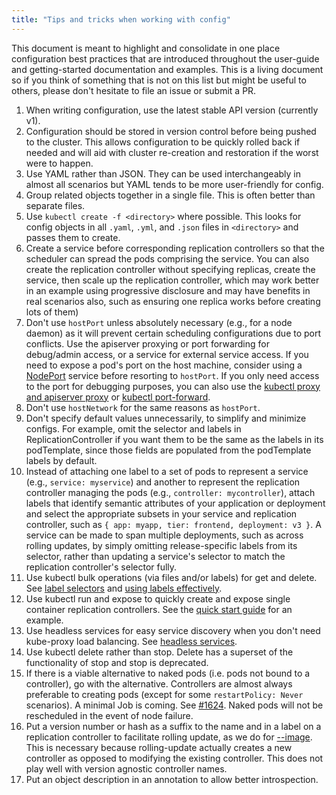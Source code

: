 ```yaml
---
title: "Tips and tricks when working with config"
---
```

This document is meant to highlight and consolidate in one place configuration best practices that are introduced throughout the user-guide and getting-started documentation and examples. This is a living document so if you think of something that is not on this list but might be useful to others, please don't hesitate to file an issue or submit a PR.

1. When writing configuration, use the latest stable API version (currently v1).
1. Configuration should be stored in version control before being pushed to the cluster. This allows configuration to be quickly rolled back if needed and will aid with cluster re-creation and restoration if the worst were to happen.
1. Use YAML rather than JSON. They can be used interchangeably in almost all scenarios but YAML tends to be more user-friendly for config.
1. Group related objects together in a single file. This is often better than separate files.
1. Use `kubectl create -f <directory>` where possible. This looks for config objects in all `.yaml`, `.yml`, and `.json` files in `<directory>` and passes them to create.
1. Create a service before corresponding replication controllers so that the scheduler can spread the pods comprising the service. You can also create the replication controller without specifying replicas, create the service, then scale up the replication controller, which may work better in an example using progressive disclosure and may have benefits in real scenarios also, such as ensuring one replica works before creating lots of them)
1. Don't use `hostPort` unless absolutely necessary (e.g., for a node daemon) as it will prevent certain scheduling configurations due to port conflicts. Use the apiserver proxying or port forwarding for debug/admin access, or a service for external service access. If you need to expose a pod's port on the host machine, consider using a [NodePort](/{{page.version}}/docs/user-guide/services/#type--loadbalancer) service before resorting to `hostPort`. If you only need access to the port for debugging purposes, you can also use the [kubectl proxy and apiserver proxy](/{{page.version}}/docs/user-guide/connecting-to-applications-proxy) or [kubectl port-forward](/{{page.version}}/docs/user-guide/connecting-to-applications-port-forward).
1. Don't use `hostNetwork` for the same reasons as `hostPort`.
1. Don't specify default values unnecessarily, to simplify and minimize configs. For example, omit the selector and labels in ReplicationController if you want them to be the same as the labels in its podTemplate, since those fields are populated from the podTemplate labels by default.
1. Instead of attaching one label to a set of pods to represent a service (e.g., `service: myservice`) and another to represent the replication controller managing the pods (e.g., `controller: mycontroller`), attach labels that identify semantic attributes of your application or deployment and select the appropriate subsets in your service and replication controller, such as `{ app: myapp, tier: frontend, deployment: v3 }`. A service can be made to span multiple deployments, such as across rolling updates, by simply omitting release-specific labels from its selector, rather than updating a service's selector to match the replication controller's selector fully.
1. Use kubectl bulk operations (via files and/or labels) for get and delete. See [label selectors](/{{page.version}}/docs/user-guide/labels/#label-selectors) and [using labels effectively](/{{page.version}}/docs/user-guide/managing-deployments/#using-labels-effectively).
1. Use kubectl run and expose to quickly create and expose single container replication controllers. See the [quick start guide](/{{page.version}}/docs/user-guide/quick-start) for an example.
1. Use headless services for easy service discovery when you don't need kube-proxy load balancing. See [headless services](/{{page.version}}/docs/user-guide/services/#headless-services).
1. Use kubectl delete rather than stop. Delete has a superset of the functionality of stop and stop is deprecated.
1. If there is a viable alternative to naked pods (i.e. pods not bound to a controller), go with the alternative. Controllers are almost always preferable to creating pods (except for some `restartPolicy: Never` scenarios). A minimal Job is coming. See [#1624](http://issue.k8s.io/1624). Naked pods will not be rescheduled in the event of node failure.
1. Put a version number or hash as a suffix to the name and in a label on a replication controller to facilitate rolling update, as we do for [--image](/{{page.version}}/docs/user-guide/kubectl/kubectl_rolling-update). This is necessary because rolling-update actually creates a new controller as opposed to modifying the existing controller. This does not play well with version agnostic controller names.
1. Put an object description in an annotation to allow better introspection.



